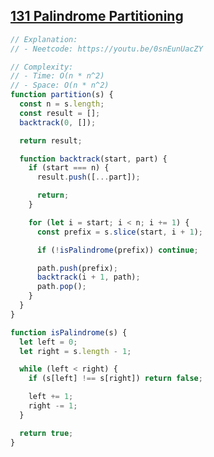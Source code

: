 ## [131 Palindrome Partitioning](https://leetcode.com/problems/palindrome-partitioning/description/)

<!-- notecardId: 1758488506456 -->

```js
// Explanation:
// - Neetcode: https://youtu.be/0snEunUacZY

// Complexity:
// - Time: O(n * n^2)
// - Space: O(n * n^2)
function partition(s) {
  const n = s.length;
  const result = [];
  backtrack(0, []);

  return result;

  function backtrack(start, part) {
    if (start === n) {
      result.push([...part]);

      return;
    }

    for (let i = start; i < n; i += 1) {
      const prefix = s.slice(start, i + 1);

      if (!isPalindrome(prefix)) continue;

      path.push(prefix);
      backtrack(i + 1, path);
      path.pop();
    }
  }
}

function isPalindrome(s) {
  let left = 0;
  let right = s.length - 1;

  while (left < right) {
    if (s[left] !== s[right]) return false;

    left += 1;
    right -= 1;
  }

  return true;
}
```
